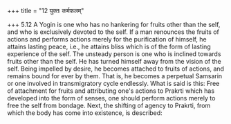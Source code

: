 +++
title = "12 युक्तः कर्मफलम्"

+++
5.12 A Yogin is one who has no hankering for fruits other than the self,
and who is exclusively devoted to the self. If a man renounces the fruits of actions and performs actions merely for the purification of himself, he attains lasting peace, i.e., he attains bliss which is of the form of lasting experience of the self. The unsteady person is one who is inclined towards fruits other than the self. He has turned himself away from the vision of the self. Being impelled by desire, he becomes attached to fruits of actions, and remains bound for ever by them. That is, he becomes a perpetual Samsarin or one involved in transmigratory cycle endlessly. What is said is this: Free of attachment for fruits and attributing one's actions to Prakrti which has developed into the form of senses, one should perform actions merely to free the self from bondage. Next, the shifting of agency to Prakrti, from which the body has come into existence, is described:
